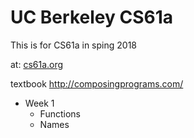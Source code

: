 # UC Berkeley CS61a

This is for CS61a in sping 2018

at: [cs61a.org](http://cs61a.org)

textbook
http://composingprograms.com/

* Week 1
    * Functions
    * Names
